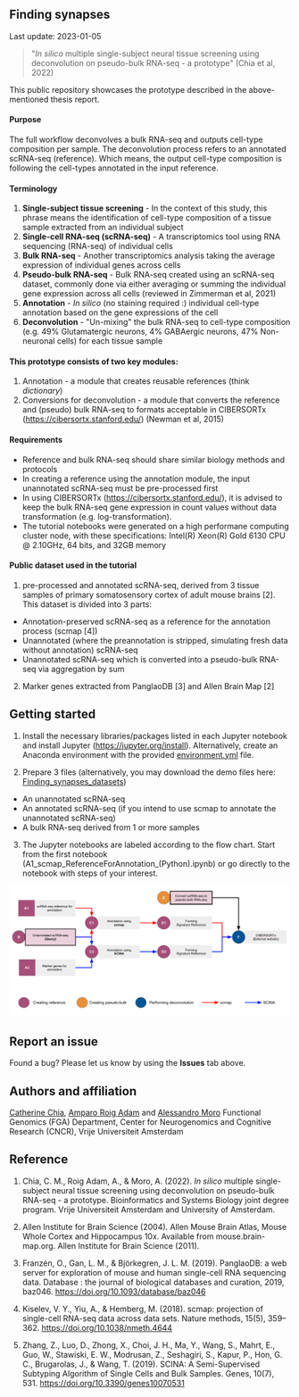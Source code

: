 ## Finding synapses
Last update: 2023-01-05

> "*In silico* multiple single-subject neural tissue screening using deconvolution on pseudo-bulk RNA-seq - a prototype" (Chia et al, 2022)

This public repository showcases the prototype described in the above-mentioned thesis report.

#### Purpose
The full workflow deconvolves a bulk RNA-seq and outputs cell-type composition per sample. The deconvolution process refers to an annotated scRNA-seq (reference). Which means, the output cell-type composition is following the cell-types annotated in the input reference. 

#### Terminology
1. **Single-subject tissue screening** - In the context of this study, this phrase means the identification of cell-type composition of a tissue sample extracted from an individual subject
2. **Single-cell RNA-seq (scRNA-seq)** - A transcriptomics tool using RNA sequencing (RNA-seq) of individual cells
3. **Bulk RNA-seq** - Another transcriptomics analysis taking the average expression of individual genes across cells 
4. **Pseudo-bulk RNA-seq** - Bulk RNA-seq created using an scRNA-seq dataset, commonly done via either averaging or summing the individual gene expression across all cells (reviewed in Zimmerman et al, 2021)
6. **Annotation** - *In silico* (no staining required :) individual cell-type annotation based on the gene expressions of the cell
7. **Deconvolution** - "Un-mixing" the bulk RNA-seq to cell-type composition (e.g. 49% Glutamatergic neurons, 4% GABAergic neurons, 47% Non-neuronal cells) for each tissue sample

#### This prototype consists of two key modules:
1. Annotation - a module that creates reusable references (think _dictionary_) 
2. Conversions for deconvolution - a module that converts the reference and (pseudo) bulk RNA-seq to formats acceptable in CIBERSORTx (https://cibersortx.stanford.edu/) (Newman et al, 2015)

#### Requirements
* Reference and bulk RNA-seq should share similar biology methods and protocols
* In creating a reference using the annotation module, the input unannotated scRNA-seq must be pre-processed first
* In using CIBERSORTx (https://cibersortx.stanford.edu/), it is advised to keep the bulk RNA-seq gene expression in count values without data transformation (e.g. log-transformation).  
* The tutorial notebooks were generated on a high performane computing cluster node, with these specifications: Intel(R) Xeon(R) Gold 6130 CPU @ 2.10GHz, 64 bits, and 32GB memory


#### Public dataset used in the tutorial
1. pre-processed and annotated scRNA-seq, derived from 3 tissue samples of primary somatosensory cortex of adult mouse brains [2]. This dataset is divided into 3 parts:
* Annotation-preserved scRNA-seq as a reference for the annotation process (scmap [4])
* Unannotated (where the preannotation is stripped, simulating fresh data without annotation) scRNA-seq
* Unannotated scRNA-seq which is converted into a pseudo-bulk RNA-seq via aggregation by sum

2. Marker genes extracted from PanglaoDB [3] and Allen Brain Map [2]


## Getting started
1. Install the necessary libraries/packages listed in each Jupyter notebook and install Jupyter (https://jupyter.org/install). Alternatively, create an Anaconda environment with the provided [environment.yml](Tools/environment/20221231_findsyn_environment.yml) file.

2. Prepare 3 files (alternatively, you may download the demo files here: [Finding_synapses_datasets](https://drive.google.com/drive/folders/1Z9go5gfzBpbpvcCkiO7czPJgNspR1d-e?usp=sharing))
* An unannotated scRNA-seq
* An annotated scRNA-seq (if you intend to use scmap to annotate the unannotated scRNA-seq)
* A bulk RNA-seq derived from 1 or more samples

3. The Jupyter notebooks are labeled according to the flow chart. Start from the first notebook (A1_scmap_ReferenceForAnnotation_(Python).ipynb) or go directly to the notebook with steps of your interest. 

![Workflow](fig/fig0_workflow.png?raw=true "Flow chart describing workflow")


## Report an issue
Found a bug? Please let us know by using the **Issues** tab above.


## Authors and affiliation
[Catherine Chia](https://github.com/catherinechia), [Amparo Roig Adam](https://github.com/amparora) and [Alessandro Moro](https://github.com/alemoro)
Functional Genomics (FGA) Department, Center for Neurogenomics and Cognitive Research (CNCR), Vrije Universiteit Amsterdam

## Reference
1. Chia, C. M., Roig Adam, A., & Moro, A. (2022). *In silico* multiple single-subject neural tissue screening using deconvolution on pseudo-bulk RNA-seq - a prototype. Bioinformatics and Systems Biology joint degree program. Vrije Universiteit Amsterdam and University of Amsterdam. 

2. Allen Institute for Brain Science (2004). Allen Mouse Brain Atlas, Mouse Whole Cortex and Hippocampus 10x. Available from mouse.brain-map.org. Allen Institute for Brain Science (2011).

3. Franzén, O., Gan, L. M., & Björkegren, J. L. M. (2019). PanglaoDB: a web server for exploration of mouse and human single-cell RNA sequencing data. Database : the journal of biological databases and curation, 2019, baz046. https://doi.org/10.1093/database/baz046

4. Kiselev, V. Y., Yiu, A., & Hemberg, M. (2018). scmap: projection of single-cell RNA-seq data across data sets. Nature methods, 15(5), 359–362. https://doi.org/10.1038/nmeth.4644

5. Zhang, Z., Luo, D., Zhong, X., Choi, J. H., Ma, Y., Wang, S., Mahrt, E., Guo, W., Stawiski, E. W., Modrusan, Z., Seshagiri, S., Kapur, P., Hon, G. C., Brugarolas, J., & Wang, T. (2019). SCINA: A Semi-Supervised Subtyping Algorithm of Single Cells and Bulk Samples. Genes, 10(7), 531. https://doi.org/10.3390/genes10070531

